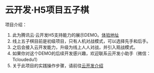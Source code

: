 # 云开发·H5项目五子棋

项目介绍：
1. 此为腾讯云·云开发H5支持能力的展示DEMO。[体验地址](http://demo.cloudbase.net/gobang/)
2. 线上五子棋目前是初级项目，只有人机对战模式，可以选择先手和后手。
3. 之后会接入云开发能力，升级为线上人人对战，并引入观战模式。
4. 如果你对这个DEMO的后续开发感兴趣，欢迎联系云开发小助手（微信：Tcloudedu1）
5. 关于此项目的实践操作步骤，请前往[云开发介绍](https://cloud.tencent.com/product/tcb)

